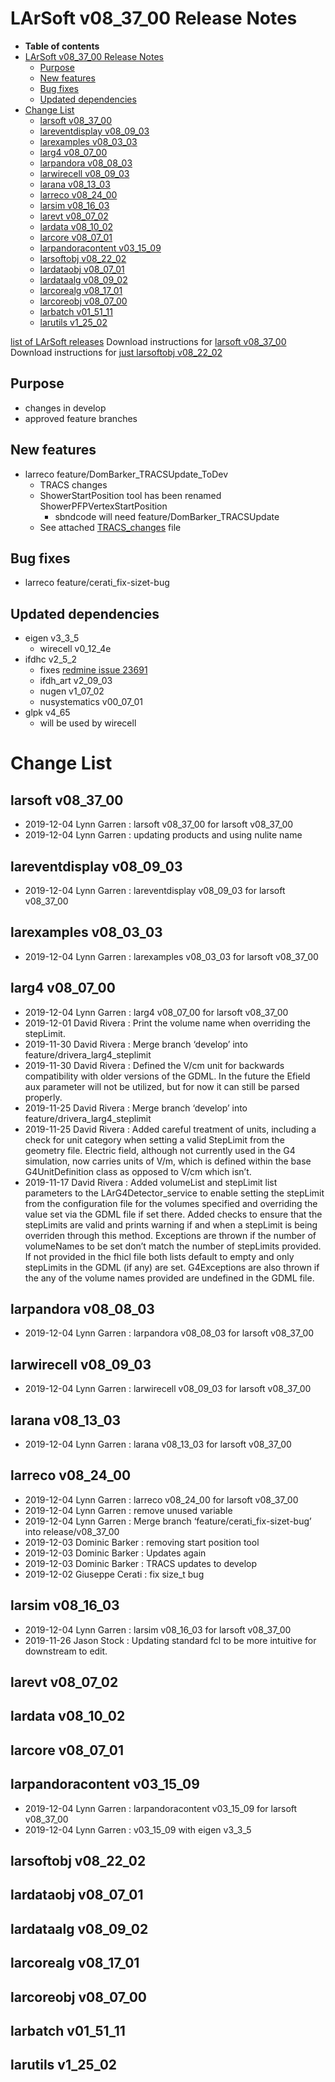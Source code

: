 LArSoft v08_37_00 Release Notes
======================================================================

-   **Table of contents**
-   [LArSoft v08_37_00 Release Notes](#LArSoft-v08_37_00-Release-Notes)
    -   [Purpose](#Purpose)
    -   [New features](#New-features)
    -   [Bug fixes](#Bug-fixes)
    -   [Updated dependencies](#Updated-dependencies)
-   [Change List](#Change-List)
    -   [larsoft v08_37_00](#larsoft-v08_37_00)
    -   [lareventdisplay v08_09_03](#lareventdisplay-v08_09_03)
    -   [larexamples v08_03_03](#larexamples-v08_03_03)
    -   [larg4 v08_07_00](#larg4-v08_07_00)
    -   [larpandora v08_08_03](#larpandora-v08_08_03)
    -   [larwirecell v08_09_03](#larwirecell-v08_09_03)
    -   [larana v08_13_03](#larana-v08_13_03)
    -   [larreco v08_24_00](#larreco-v08_24_00)
    -   [larsim v08_16_03](#larsim-v08_16_03)
    -   [larevt v08_07_02](#larevt-v08_07_02)
    -   [lardata v08_10_02](#lardata-v08_10_02)
    -   [larcore v08_07_01](#larcore-v08_07_01)
    -   [larpandoracontent v03_15_09](#larpandoracontent-v03_15_09)
    -   [larsoftobj v08_22_02](#larsoftobj-v08_22_02)
    -   [lardataobj v08_07_01](#lardataobj-v08_07_01)
    -   [lardataalg v08_09_02](#lardataalg-v08_09_02)
    -   [larcorealg v08_17_01](#larcorealg-v08_17_01)
    -   [larcoreobj v08_07_00](#larcoreobj-v08_07_00)
    -   [larbatch v01_51_11](#larbatch-v01_51_11)
    -   [larutils v1_25_02](#larutils-v1_25_02)

[list of LArSoft releases](LArSoft_release_list)
Download instructions for [larsoft v08_37_00](http://scisoft.fnal.gov/scisoft/bundles/larsoft/v08_37_00/larsoft-v08_37_00.html)
Download instructions for [just larsoftobj v08_22_02](http://scisoft.fnal.gov/scisoft/bundles/larsoftobj/v08_22_02/larsoftobj-v08_22_02.html)

Purpose
--------------------

-   changes in develop
-   approved feature branches

New features
------------------------------

-   larreco feature/DomBarker_TRACSUpdate_ToDev
    -   TRACS changes
    -   ShowerStartPosition tool has been renamed ShowerPFPVertexStartPosition
        -   sbndcode will need feature/DomBarker_TRACSUpdate
    -   See attached [TRACS_changes](https://cdcvs.fnal.gov/redmine/attachments/57322/TRACS_Changes.pdf) file

Bug fixes
------------------------

-   larreco feature/cerati_fix-sizet-bug

Updated dependencies
----------------------------------------------

-   eigen v3_3_5
    -   wirecell v0_12_4e
-   ifdhc v2_5_2
    -   fixes [redmine issue 23691](https://cdcvs.fnal.gov/redmine/issues/23691)
    -   ifdh_art v2_09_03
    -   nugen v1_07_02
    -   nusystematics v00_07_01
-   glpk v4_65
    -   will be used by wirecell

Change List
============================

larsoft v08_37_00
------------------------------------------

-   2019-12-04 Lynn Garren : larsoft v08_37_00 for larsoft v08_37_00
-   2019-12-04 Lynn Garren : updating products and using nulite name

lareventdisplay v08_09_03
----------------------------------------------------------

-   2019-12-04 Lynn Garren : lareventdisplay v08_09_03 for larsoft v08_37_00

larexamples v08_03_03
--------------------------------------------------

-   2019-12-04 Lynn Garren : larexamples v08_03_03 for larsoft v08_37_00

larg4 v08_07_00
--------------------------------------

-   2019-12-04 Lynn Garren : larg4 v08_07_00 for larsoft v08_37_00
-   2019-12-01 David Rivera : Print the volume name when overriding the stepLimit.
-   2019-11-30 David Rivera : Merge branch ‘develop’ into feature/drivera_larg4_steplimit
-   2019-11-30 David Rivera : Defined the V/cm unit for backwards compatibility with older versions of the GDML. In the future the Efield aux parameter will not be utilized, but for now it can still be parsed properly.
-   2019-11-25 David Rivera : Merge branch ‘develop’ into feature/drivera_larg4_steplimit
-   2019-11-25 David Rivera : Added careful treatment of units, including a check for unit category when setting a valid StepLimit from the geometry file. Electric field, although not currently used in the G4 simulation, now carries units of V/m, which is defined within the base G4UnitDefinition class as opposed to V/cm which isn’t.
-   2019-11-17 David Rivera : Added volumeList and stepLimit list parameters to the LArG4Detector_service to enable setting the stepLimit from the configuration file for the volumes specified and overriding the value set via the GDML file if set there. Added checks to ensure that the stepLimits are valid and prints warning if and when a stepLimit is being overriden through this method. Exceptions are thrown if the number of volumeNames to be set don’t match the number of stepLimits provided. If not provided in the fhicl file both lists default to empty and only stepLimits in the GDML (if any) are set. G4Exceptions are also thrown if the any of the volume names provided are undefined in the GDML file.

larpandora v08_08_03
------------------------------------------------

-   2019-12-04 Lynn Garren : larpandora v08_08_03 for larsoft v08_37_00

larwirecell v08_09_03
--------------------------------------------------

-   2019-12-04 Lynn Garren : larwirecell v08_09_03 for larsoft v08_37_00

larana v08_13_03
----------------------------------------

-   2019-12-04 Lynn Garren : larana v08_13_03 for larsoft v08_37_00

larreco v08_24_00
------------------------------------------

-   2019-12-04 Lynn Garren : larreco v08_24_00 for larsoft v08_37_00
-   2019-12-04 Lynn Garren : remove unused variable
-   2019-12-04 Lynn Garren : Merge branch ‘feature/cerati_fix-sizet-bug’ into release/v08_37_00
-   2019-12-03 Dominic Barker : removing start position tool
-   2019-12-03 Dominic Barker : Updates again
-   2019-12-03 Dominic Barker : TRACS updates to develop
-   2019-12-02 Giuseppe Cerati : fix size_t bug

larsim v08_16_03
----------------------------------------

-   2019-12-04 Lynn Garren : larsim v08_16_03 for larsoft v08_37_00
-   2019-11-26 Jason Stock : Updating standard fcl to be more intuitive for downstream to edit.

larevt v08_07_02
----------------------------------------

lardata v08_10_02
------------------------------------------

larcore v08_07_01
------------------------------------------

larpandoracontent v03_15_09
--------------------------------------------------------------

-   2019-12-04 Lynn Garren : larpandoracontent v03_15_09 for larsoft v08_37_00
-   2019-12-04 Lynn Garren : v03_15_09 with eigen v3_3_5

larsoftobj v08_22_02
------------------------------------------------

lardataobj v08_07_01
------------------------------------------------

lardataalg v08_09_02
------------------------------------------------

larcorealg v08_17_01
------------------------------------------------

larcoreobj v08_07_00
------------------------------------------------

larbatch v01_51_11
--------------------------------------------

larutils v1_25_02
------------------------------------------
